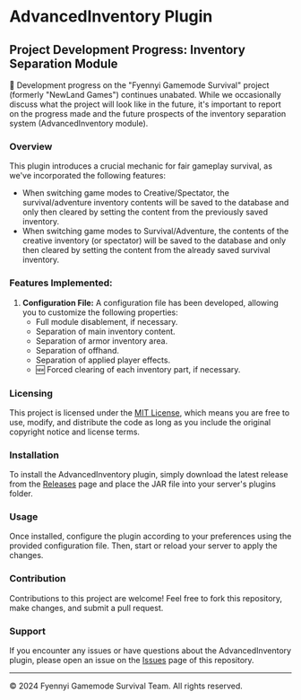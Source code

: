 # AdvancedInventory Plugin

## Project Development Progress: Inventory Separation Module

🧱 Development progress on the "Fyennyi Gamemode Survival" project (formerly "NewLand Games") continues unabated. While we occasionally discuss what the project will look like in the future, it's important to report on the progress made and the future prospects of the inventory separation system (AdvancedInventory module).

### Overview

This plugin introduces a crucial mechanic for fair gameplay survival, as we've incorporated the following features:

- When switching game modes to Creative/Spectator, the survival/adventure inventory contents will be saved to the database and only then cleared by setting the content from the previously saved inventory.
- When switching game modes to Survival/Adventure, the contents of the creative inventory (or spectator) will be saved to the database and only then cleared by setting the content from the already saved survival inventory.

### Features Implemented:

1. **Configuration File:** A configuration file has been developed, allowing you to customize the following properties:
   - Full module disablement, if necessary.
   - Separation of main inventory content.
   - Separation of armor inventory area.
   - Separation of offhand.
   - Separation of applied player effects.
   - 🆕 Forced clearing of each inventory part, if necessary.

### Licensing

This project is licensed under the [MIT License](LICENSE), which means you are free to use, modify, and distribute the code as long as you include the original copyright notice and license terms.

### Installation

To install the AdvancedInventory plugin, simply download the latest release from the [Releases](https://github.com/newlandpe/AdvancedInventory/releases) page and place the JAR file into your server's plugins folder.

### Usage

Once installed, configure the plugin according to your preferences using the provided configuration file. Then, start or reload your server to apply the changes.

### Contribution

Contributions to this project are welcome! Feel free to fork this repository, make changes, and submit a pull request.

### Support

If you encounter any issues or have questions about the AdvancedInventory plugin, please open an issue on the [Issues](https://github.com/newlandpe/AdvancedInventory/issues) page of this repository.

---

© 2024 Fyennyi Gamemode Survival Team. All rights reserved.
